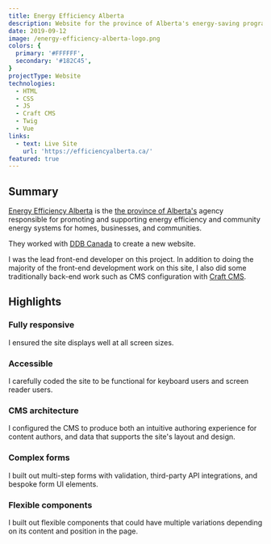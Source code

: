 ```yaml
---
title: Energy Efficiency Alberta
description: Website for the province of Alberta's energy-saving program.
date: 2019-09-12
image: /energy-efficiency-alberta-logo.png
colors: {
  primary: '#FFFFFF',
  secondary: '#182C45',
}
projectType: Website
technologies:
  - HTML
  - CSS
  - JS
  - Craft CMS
  - Twig
  - Vue
links:
  - text: Live Site
    url: 'https://efficiencyalberta.ca/'
featured: true
---
```


## Summary
[Energy Efficiency Alberta](https://efficiencyalberta.ca/) is the [the province of Alberta's](https://www.alberta.ca/) agency responsible for promoting and supporting energy efficiency and community energy systems for homes, businesses, and communities.

They worked with [DDB Canada](https://www.ddb.ca/) to create a new website.

I was the lead front-end developer on this project. In addition to doing the majority of the front-end development work on this site, I also did some traditionally back-end work such as CMS configuration with [Craft CMS](https://craftcms.com/).

## Highlights

### Fully responsive
I ensured the site displays well at all screen sizes.

### Accessible
I carefully coded the site to be functional for keyboard users and screen reader users.

### CMS architecture
I configured the CMS to produce both an intuitive authoring experience for content authors, and data that supports the site's layout and design.

### Complex forms
I built out multi-step forms with validation, third-party API integrations, and bespoke form UI elements.

### Flexible components
I built out flexible components that could have multiple variations depending on its content and position in the page.
